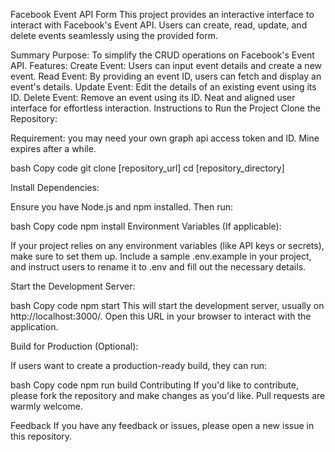 Facebook Event API Form
This project provides an interactive interface to interact with Facebook's Event API. Users can create, read, update, and delete events seamlessly using the provided form.

Summary
Purpose: To simplify the CRUD operations on Facebook's Event API.
Features:
Create Event: Users can input event details and create a new event.
Read Event: By providing an event ID, users can fetch and display an event's details.
Update Event: Edit the details of an existing event using its ID.
Delete Event: Remove an event using its ID.
Neat and aligned user interface for effortless interaction.
Instructions to Run the Project
Clone the Repository:

Requirement:
you may need your own graph api access token and ID. Mine expires after a while.


bash
Copy code
git clone [repository_url]
cd [repository_directory]


Install Dependencies:

Ensure you have Node.js and npm installed. Then run:

bash
Copy code
npm install
Environment Variables (If applicable):

If your project relies on any environment variables (like API keys or secrets), make sure to set them up. Include a sample .env.example in your project, and instruct users to rename it to .env and fill out the necessary details.

Start the Development Server:

bash
Copy code
npm start
This will start the development server, usually on http://localhost:3000/. Open this URL in your browser to interact with the application.

Build for Production (Optional):

If users want to create a production-ready build, they can run:

bash
Copy code
npm run build
Contributing
If you'd like to contribute, please fork the repository and make changes as you'd like. Pull requests are warmly welcome.

Feedback
If you have any feedback or issues, please open a new issue in this repository.
